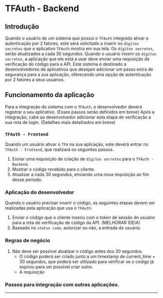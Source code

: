 # TFAuth - Backend

## Introdução

Quando o usuário de um sistema que possui o `TFAuth` integrado ativar a
autenticação por 2 fatores, este será solicitado a inserir os `dígitos secretos` 
que o aplicativo `TFAuth` mostra em sua tela. Os `dígitos secretos`, serão 
atualizados a cada 30 segundos. Quando o usuário inserir os `dígitos secretos`,
a aplicação que ele está a usar deve enviar uma requisição de verificação do código para a API.
Este sistema é destinado a desenvolvedores de aplicativos que desejam adicionar um
passo extra de segurança para a sua aplicação, oferecendo uma opção de autenticação por 
2 fatores a seus usuários.

## Funcionamento da aplicação
Para a integração do sistema com o `TFAuth`, o desenvolvedor deverá registrar o seu aplicativo.
(Esses passos serão definidos em breve)
Após a integração, cabe ao desenvolvedor adicionar esta etapa de verificação a sua rota de login.
(Detalhes mais detalhados em breve)

### `TFAuth - Frontend`
Quando um usuário ativar o `TFA` na sua aplicação, este deverá entrar no `TFAuth - Frontend`, que
realizará os seguintes passos.
1. Enviar uma requisição de criação de `dígitos secretos` para o `TFAuth - Backend`.
2. Mostrar o código recebido para o cliente.
3. Atualizar a cada 30 segundos, enviando uma nova requisição ao fim desse período.

### Aplicação do desenvolvedor
Quando o usuário precisar inserir o código, as seguintes etapas devem ser realizadas pela aplicação
que usa o `TFAuth`:
1. Enviar o código que o cliente inseriu com o token de sessão do usuário para a rota 
de verificação de código da API. (MELHORAR IDEIA)
2. Baseado no `status code`, autorizar ou não, a entrada do usuário.


### Regras de negócio
1. Não deve ser possível atualizar o código antes dos 30 segundos.
   * O código poderá ser criado junto a um timestamp de current_time + 30 segundos, que poderá ser
   utilizado para verificar se o código já expirou para ser possível criar outro.
   * A requisição 

### Passos para integração com outras aplicações.
*****

